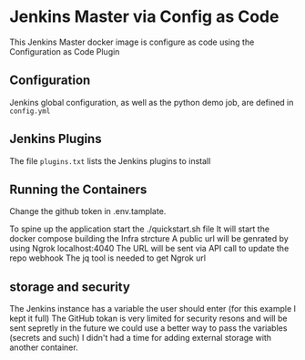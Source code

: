 # Jenkins Master via Config as Code

This Jenkins Master docker image is configure as code using the Configuration as Code Plugin
## Configuration

Jenkins global configuration, as well as the python demo job, are defined in `config.yml`

## Jenkins Plugins

The file `plugins.txt` lists the Jenkins plugins to install

## Running the Containers
Change the github token in .env.tamplate.

To spine up the application start the ./quickstart.sh file 
It will start the docker compose building the Infra strcture
A public url will be genrated by using Ngrok localhost:4040
The URL will be sent via API call to update the repo webhook 
The jq tool is needed to get Ngrok url

## storage and security

The Jenkins instance has a variable the user should enter (for this example I kept it full)
The GitHub tokan is very limited for security resons and will be sent sepretly 
in the future we could use a better way to pass the variables (secrets and such)
I didn't had a time for adding external storage with another container.


